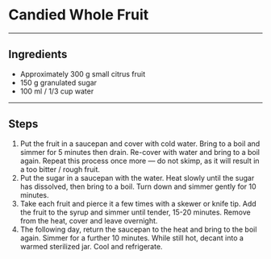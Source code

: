 # Candied Whole Fruit

---

## Ingredients

* Approximately 300 g small citrus fruit
* 150 g granulated sugar
* 100 ml / 1/3 cup water

---

## Steps

1.  Put the fruit in a saucepan and cover with cold water. Bring to a boil and simmer for 5 minutes then drain. Re-cover with water and bring to a boil again. Repeat this process once more — do not skimp, as it will result in a too bitter / rough fruit.
2.  Put the sugar in a saucepan with the water. Heat slowly until the sugar has dissolved, then bring to a boil. Turn down and simmer gently for 10 minutes.
3.  Take each fruit and pierce it a few times with a skewer or knife tip. Add the fruit to the syrup and simmer until tender, 15-20 minutes. Remove from the heat, cover and leave overnight.
4.  The following day, return the saucepan to the heat and bring to the boil again. Simmer for a further 10 minutes. While still hot, decant into a warmed sterilized jar. Cool and refrigerate.